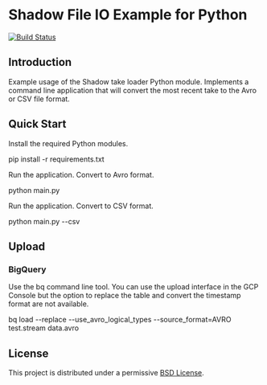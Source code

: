 # Shadow File IO Example for Python

[![Build Status](https://travis-ci.org/motion-workshop/shadow-fileio-python-example.svg?branch=master)](https://travis-ci.org/motion-workshop/shadow-fileio-python-example)

## Introduction

Example usage of the Shadow take loader Python module. Implements a command
line application that will convert the most recent take to the Avro or CSV file
format.

## Quick Start

Install the required Python modules.

  pip install -r requirements.txt

Run the application. Convert to Avro format.

  python main.py

Run the application. Convert to CSV format.

  python main.py --csv

## Upload

### BigQuery

Use the bq command line tool. You can use the upload interface in the GCP
Console but the option to replace the table and convert the timestamp format
are not available.

  bq load --replace --use_avro_logical_types --source_format=AVRO test.stream data.avro

## License

This project is distributed under a permissive [BSD License](LICENSE).
